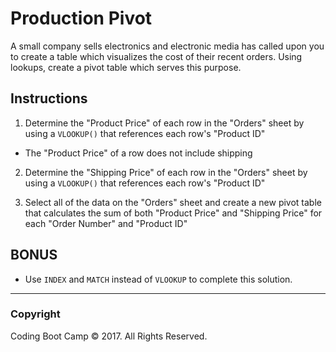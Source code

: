 # Production Pivot

A small company sells electronics and electronic media has called upon you to create a table which visualizes the cost of their recent orders. Using lookups, create a pivot table which serves this purpose.

## Instructions

1. Determine the "Product Price" of each row in the "Orders" sheet by using a `VLOOKUP()` that references each row's "Product ID"

* The "Product Price" of a row does not include shipping

2. Determine the "Shipping Price" of each row in the "Orders" sheet by using a `VLOOKUP()` that references each row's "Product ID"

3. Select all of the data on the "Orders" sheet and create a new pivot table that calculates the sum of both "Product Price" and "Shipping Price" for each "Order Number" and "Product ID"

## BONUS

* Use `INDEX` and `MATCH` instead of `VLOOKUP` to complete this solution.

- - -

### Copyright

Coding Boot Camp © 2017. All Rights Reserved.

